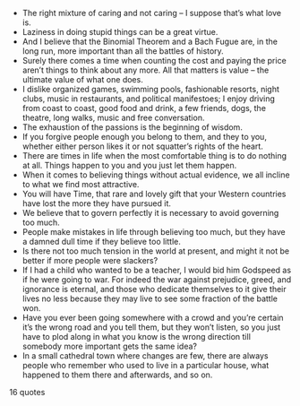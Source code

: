  - The right mixture of caring and not caring – I suppose that’s what love is.
 - Laziness in doing stupid things can be a great virtue.
 - And I believe that the Binomial Theorem and a Bach Fugue are, in the long run, more important than all the battles of history.
 - Surely there comes a time when counting the cost and paying the price aren’t things to think about any more. All that matters is value – the ultimate value of what one does.
 - I dislike organized games, swimming pools, fashionable resorts, night clubs, music in restaurants, and political manifestoes; I enjoy driving from coast to coast, good food and drink, a few friends, dogs, the theatre, long walks, music and free conversation.
 - The exhaustion of the passions is the beginning of wisdom.
 - If you forgive people enough you belong to them, and they to you, whether either person likes it or not squatter’s rights of the heart.
 - There are times in life when the most comfortable thing is to do nothing at all. Things happen to you and you just let them happen.
 - When it comes to believing things without actual evidence, we all incline to what we find most attractive.
 - You will have Time, that rare and lovely gift that your Western countries have lost the more they have pursued it.
 - We believe that to govern perfectly it is necessary to avoid governing too much.
 - People make mistakes in life through believing too much, but they have a damned dull time if they believe too little.
 - Is there not too much tension in the world at present, and might it not be better if more people were slackers?
 - If I had a child who wanted to be a teacher, I would bid him Godspeed as if he were going to war. For indeed the war against prejudice, greed, and ignorance is eternal, and those who dedicate themselves to it give their lives no less because they may live to see some fraction of the battle won.
 - Have you ever been going somewhere with a crowd and you’re certain it’s the wrong road and you tell them, but they won’t listen, so you just have to plod along in what you know is the wrong direction till somebody more important gets the same idea?
 - In a small cathedral town where changes are few, there are always people who remember who used to live in a particular house, what happened to them there and afterwards, and so on.

16 quotes